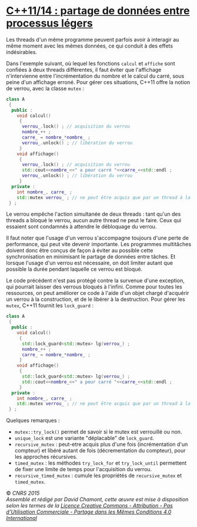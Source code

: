 # [C++11/14 : partage de données entre processus légers](TheorieFonctionnelleConcurrente.md)

Les threads d'un même programme peuvent parfois avoir à interagir au même moment avec les mêmes données, ce qui conduit à des effets indésirables.

Dans l'exemple suivant, où lequel les fonctions `calcul` et `affiche` sont confiées à deux threads différentes, il faut éviter que l'affichage n'intervienne entre l'incrémentation du nombre et le calcul du carré, sous peine d'un affichage erroné. Pour gérer ces situations, C++11 offre la notion de verrou, avec la classe `mutex` :

``` cpp
class A
 {
  public :
    void calcul()
     {
      verrou_.lock() ; // acquisition du verrou
      nombre_++ ;
      carre_ = nombre_*nombre_ ;
      verrou_.unlock() ; // libération du verrou
     }
    void affichage()
     {
      verrou_.lock() ; // acquisition du verrou
      std::cout<<nombre_<<" a pour carré "<<carre_<<std::endl ;
      verrou_.unlock() ; // libération du verrou
     }
  private :
    int nombre_, carre_ ;
    std::mutex verrou_ ; // ne peut être acquis que par un thread à la fois
 } ;
```

Le verrou empêche l'action simultanée de deux threads : tant qu'un des threads a bloqué le verrou, aucun autre thread ne peut le faire. Ceux qui essaient sont condamnés à attendre le débloquage du verrou.

Il faut noter que l'usage d'un verrou s'accompagne toujours d'une perte de performance, qui peut vite devenir importante. Les programmes multitâches doivent donc être conçus de façon à éviter au possible cette synchronisation en minimisant le partage de données entre tâches. Et lorsque l'usage d'un verrou est nécessaire, on doit limiter autant que possible la durée pendant laquelle ce verrou est bloqué.

Le code précédent n'est pas protégé contre la survenue d'une exception, qui pourrait laisser des verrous bloqués à l'infini. Comme pour toutes les ressources, on peut améliorer ce code à l'aide d'un objet chargé d'acquérir un verrou à la construction, et de le libérer à la destruction. Pour gérer les `mutex`, C++11 fournit les `lock_guard` :

``` cpp
class A
 {
  public :
    void calcul()
     {
      std::lock_guard<std::mutex> lg(verrou_) ;
      nombre_++ ;
      carre_ = nombre_*nombre_ ;
     }
    void affichage()
     {
      std::lock_guard<std::mutex> lg(verrou_) ;
      std::cout<<nombre_<<" a pour carré "<<carre_<<std::endl ;
     }
  private :
    int nombre_, carre_ ;
    std::mutex verrou_ ; // ne peut être acquis que par un thread à la fois
 } ;
```

Quelques remarques :

  - `mutex::try_lock()` permet de savoir si le mutex est verrouillé ou non.
  - `unique_lock` est une variante "déplacable" de `lock_guard`.
  - `recursive_mutex` : peut-etre acquis plus d'une fois (incrémentation d'un compteur) et libéré autant de fois (décrementation du compteur), pour les approches récursives.
  - `timed_mutex` : les méthodes `try_lock_for` et `try_lock_until` permettent de fixer une limite de temps pour l'acquisition du verrou.
  - `recursive_timed_mutex` : cumule les propriétés de `recursive_mutex` et `timed_mutex`.

  
  
© *CNRS 2015*  
*Assemblé et rédigé par David Chamont, cette œuvre est mise à disposition selon les termes de la [Licence Creative Commons - Attribution - Pas d’Utilisation Commerciale - Partage dans les Mêmes Conditions 4.0 International](http://creativecommons.org/licenses/by-nc-sa/4.0/)*
